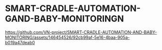 # SMART-CRADLE-AUTOMATION-GAND-BABY-MONITORINGN

https://github.com/VN-project/SMART-CRADLE-AUTOMATION-AND-BABY-MONITORING/assets/146454526/92cb99af-5e16-4baa-905a-b019a47deab0
